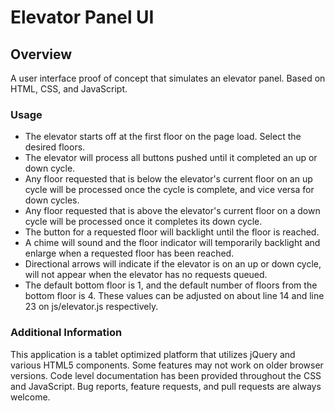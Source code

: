 # Elevator Panel UI

## Overview

A user interface proof of concept that simulates an elevator panel.  Based on HTML, CSS, and JavaScript.

### Usage
* The elevator starts off at the first floor on the page load.  Select the desired floors.
* The elevator will process all buttons pushed until it completed an up or down cycle.
* Any floor requested that is below the elevator's current floor on an up cycle will be processed once the cycle is complete, and vice versa for down cycles.
* Any floor requested that is above the elevator's current floor on a down cycle will be processed once it completes its down cycle.
* The button for a requested floor will backlight until the floor is reached.
* A chime will sound and the floor indicator will temporarily backlight and enlarge when a requested floor has been reached.
* Directional arrows will indicate if the elevator is on an up or down cycle, will not appear when the elevator has no requests queued.
* The default bottom floor is 1, and the default number of floors from the bottom floor is 4.  These values can be adjusted on about line 14 and line 23 on js/elevator.js respectively.

### Additional Information
This application is a tablet optimized platform that utilizes jQuery and various HTML5 components.  Some features may not work on older browser versions.  Code level documentation has been provided throughout the CSS and JavaScript.  Bug reports, feature requests, and pull requests are always welcome.

